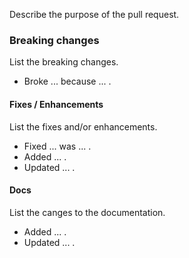 Describe the purpose of the pull request.

### Breaking changes

List the breaking changes.

- Broke ... because ... .

#### Fixes / Enhancements

List the fixes and/or enhancements.

- Fixed ... was ... .
- Added ... .
- Updated ... .

#### Docs

List the canges to the documentation.

- Added ... .
- Updated ... .
